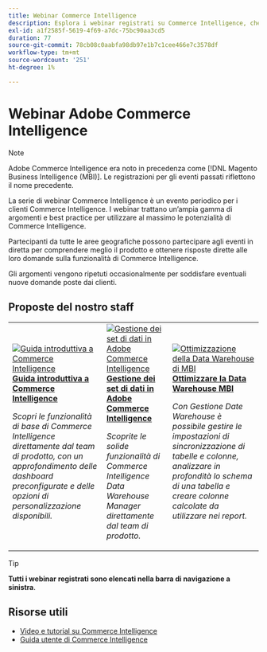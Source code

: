 ```yaml
---
title: Webinar Commerce Intelligence
description: Esplora i webinar registrati su Commerce Intelligence, che trattano un’ampia gamma di argomenti e best practice per utilizzare al massimo le potenzialità di Commerce Intelligence.
exl-id: a1f2585f-5619-4f69-a7dc-75bc90aa3cd5
duration: 77
source-git-commit: 78cb08c0aabfa98db97e1b7c1cee466e7c3578df
workflow-type: tm+mt
source-wordcount: '251'
ht-degree: 1%

---
```


# Webinar Adobe Commerce Intelligence

>[!NOTE]
>
>Adobe Commerce Intelligence era noto in precedenza come [!DNL Magento Business Intelligence (MBI)]. Le registrazioni per gli eventi passati riflettono il nome precedente.

La serie di webinar Commerce Intelligence è un evento periodico per i clienti Commerce Intelligence. I webinar trattano un’ampia gamma di argomenti e best practice per utilizzare al massimo le potenzialità di Commerce Intelligence.

Partecipanti da tutte le aree geografiche possono partecipare agli eventi in diretta per comprendere meglio il prodotto e ottenere risposte dirette alle loro domande sulla funzionalità di Commerce Intelligence.

Gli argomenti vengono ripetuti occasionalmente per soddisfare eventuali nuove domande poste dai clienti.

## Proposte del nostro staff

<table>
<tr>
  <td>
    <a href="https://experienceleague.adobe.com/docs/events/commerce-intelligence-webinar-recordings/2023/getting-started.html">
      <img alt="Guida introduttiva a Commerce Intelligence" src="https://video.tv.adobe.com/v/3425736?format=jpeg" />
    </a>
     <div>
      <a href="https://experienceleague.adobe.com/docs/events/commerce-intelligence-webinar-recordings/2023/getting-started.html">
        <strong>Guida introduttiva a Commerce Intelligence</strong>
      </a>
    </div>
    <p>
    <em>Scopri le funzionalità di base di Commerce Intelligence direttamente dal team di prodotto, con un approfondimento delle dashboard preconfigurate e delle opzioni di personalizzazione disponibili.</em>
    <p>
  </td>
  <td>
    <a href="https://experienceleague.adobe.com/docs/events/commerce-intelligence-webinar-recordings/2024/manage-data-sets-adobe-commerce.html">
      <img alt="Gestione dei set di dati in Adobe Commerce Intelligence" src="https://video.tv.adobe.com/v/3427547?format=jpeg" />
    </a>
     <div>
      <a href="https://experienceleague.adobe.com/docs/events/commerce-intelligence-webinar-recordings/2024/manage-data-sets-adobe-commerce.html">
        <strong>Gestione dei set di dati in Adobe Commerce Intelligence</strong>
      </a>
    </div>
    <p>
    <em>Scoprite le solide funzionalità di Commerce Intelligence Data Warehouse Manager direttamente dal team di prodotto.</em>
    <p>
  </td>
   <td>
    <a href="https://experienceleague.adobe.com/docs/events/commerce-intelligence-webinar-recordings/2021/optimize-data-warehouse.html">
      <img alt="Ottimizzazione della Data Warehouse di MBI" src="https://video.tv.adobe.com/v/342562?format=jpeg" />
    </a>
     <div>
      <a href="https://experienceleague.adobe.com/docs/events/commerce-intelligence-webinar-recordings/2021/optimize-data-warehouse.html">
        <strong>Ottimizzare la Data Warehouse MBI</strong>
      </a>
    </div>
    <p>
    <em>Con Gestione Date Warehouse è possibile gestire le impostazioni di sincronizzazione di tabelle e colonne, analizzare in profondità lo schema di una tabella e creare colonne calcolate da utilizzare nei report.</em>
    <p>
  </td>
</tr>
</table>

>[!TIP]
>
>**Tutti i webinar registrati sono elencati nella barra di navigazione a sinistra**.

## Risorse utili

- [Video e tutorial su Commerce Intelligence](https://experienceleague.adobe.com/docs/commerce-learn/tutorials/mbi/filter-sets.html)
- [Guida utente di Commerce Intelligence](https://experienceleague.adobe.com/docs/commerce-business-intelligence/mbi/guide-overview.html?lang=it)
